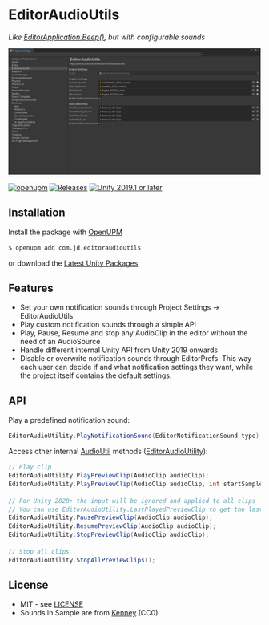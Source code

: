 # EditorAudioUtils

*Like [EditorApplication.Beep()](https://docs.unity3d.com/ScriptReference/EditorApplication.Beep.html), but with configurable sounds*

![EditorAudioUtils Settings Screenshot](Documentation~/preview.png)

[![openupm](https://img.shields.io/npm/v/com.jd.editoraudioutils?label=openupm&registry_uri=https://package.openupm.com)](https://openupm.com/packages/com.jd.editoraudioutils/)  [![Releases](https://img.shields.io/github/release-date/johannesdeml/editoraudioutils.svg)](https://github.com/johannesdeml/editoraudioutils/releases)  [![Unity 2019.1 or later](https://img.shields.io/badge/unity-2019.1%20or%20later-blue.svg?logo=unity&cacheSeconds=2592000)](https://unity3d.com/get-unity/download/archive)

## Installation
Install the package with [OpenUPM](https://openupm.com/)

```sh
$ openupm add com.jd.editoraudioutils
```

or download the [Latest Unity Packages](../../releases/latest)

## Features

* Set your own notification sounds through Project Settings -> EditorAudioUtils
* Play custom notification sounds through a simple API
* Play, Pause, Resume and stop any AudioClip in the editor without the need of an AudioSource
* Handle different internal Unity API from Unity 2019 onwards
* Disable or overwrite notification sounds through EditorPrefs. This way each user can decide if and what notification settings they want, while the project itself contains the default settings.

## API

Play a predefined notification sound:
```csharp
EditorAudioUtility.PlayNotificationSound(EditorNotificationSound type);
```

Access other internal [AudioUtil](https://github.com/Unity-Technologies/UnityCsReference/blob/master/Editor/Mono/Audio/Bindings/AudioUtil.bindings.cs) methods ([EditorAudioUtility](../../blob/main/Scripts/Editor/EditorAudioUtility.cs)):
```csharp
// Play clip
EditorAudioUtility.PlayPreviewClip(AudioClip audioClip);
EditorAudioUtility.PlayPreviewClip(AudioClip audioClip, int startSample, bool loop);

// For Unity 2020+ the input will be ignored and applied to all clips
// You can use EditorAudioUtility.LastPlayedPreviewClip to get the last clip
EditorAudioUtility.PausePreviewClip(AudioClip audioClip);
EditorAudioUtility.ResumePreviewClip(AudioClip audioClip);
EditorAudioUtility.StopPreviewClip(AudioClip audioClip);

// Stop all clips
EditorAudioUtility.StopAllPreviewClips();
```


## License

* MIT - see [LICENSE](./LICENSE)
* Sounds in Sample are from [Kenney](https://kenney.nl/) (CC0)

